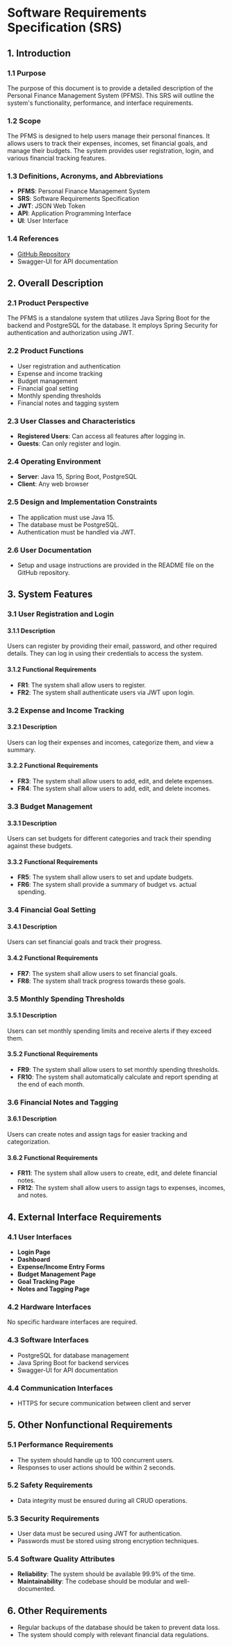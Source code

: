 # Software Requirements Specification (SRS)

## 1. Introduction

### 1.1 Purpose
The purpose of this document is to provide a detailed description of the Personal Finance Management System (PFMS). This SRS will outline the system's functionality, performance, and interface requirements.

### 1.2 Scope
The PFMS is designed to help users manage their personal finances. It allows users to track their expenses, incomes, set financial goals, and manage their budgets. The system provides user registration, login, and various financial tracking features.

### 1.3 Definitions, Acronyms, and Abbreviations
- **PFMS**: Personal Finance Management System
- **SRS**: Software Requirements Specification
- **JWT**: JSON Web Token
- **API**: Application Programming Interface
- **UI**: User Interface

### 1.4 References
- [GitHub Repository](https://github.com/hardikSinghBehl/personal-finance-management-system)
- Swagger-UI for API documentation

## 2. Overall Description

### 2.1 Product Perspective
The PFMS is a standalone system that utilizes Java Spring Boot for the backend and PostgreSQL for the database. It employs Spring Security for authentication and authorization using JWT.

### 2.2 Product Functions
- User registration and authentication
- Expense and income tracking
- Budget management
- Financial goal setting
- Monthly spending thresholds
- Financial notes and tagging system

### 2.3 User Classes and Characteristics
- **Registered Users**: Can access all features after logging in.
- **Guests**: Can only register and login.

### 2.4 Operating Environment
- **Server**: Java 15, Spring Boot, PostgreSQL
- **Client**: Any web browser

### 2.5 Design and Implementation Constraints
- The application must use Java 15.
- The database must be PostgreSQL.
- Authentication must be handled via JWT.

### 2.6 User Documentation
- Setup and usage instructions are provided in the README file on the GitHub repository.

## 3. System Features

### 3.1 User Registration and Login
#### 3.1.1 Description
Users can register by providing their email, password, and other required details. They can log in using their credentials to access the system.

#### 3.1.2 Functional Requirements
- **FR1**: The system shall allow users to register.
- **FR2**: The system shall authenticate users via JWT upon login.

### 3.2 Expense and Income Tracking
#### 3.2.1 Description
Users can log their expenses and incomes, categorize them, and view a summary.

#### 3.2.2 Functional Requirements
- **FR3**: The system shall allow users to add, edit, and delete expenses.
- **FR4**: The system shall allow users to add, edit, and delete incomes.

### 3.3 Budget Management
#### 3.3.1 Description
Users can set budgets for different categories and track their spending against these budgets.

#### 3.3.2 Functional Requirements
- **FR5**: The system shall allow users to set and update budgets.
- **FR6**: The system shall provide a summary of budget vs. actual spending.

### 3.4 Financial Goal Setting
#### 3.4.1 Description
Users can set financial goals and track their progress.

#### 3.4.2 Functional Requirements
- **FR7**: The system shall allow users to set financial goals.
- **FR8**: The system shall track progress towards these goals.

### 3.5 Monthly Spending Thresholds
#### 3.5.1 Description
Users can set monthly spending limits and receive alerts if they exceed them.

#### 3.5.2 Functional Requirements
- **FR9**: The system shall allow users to set monthly spending thresholds.
- **FR10**: The system shall automatically calculate and report spending at the end of each month.

### 3.6 Financial Notes and Tagging
#### 3.6.1 Description
Users can create notes and assign tags for easier tracking and categorization.

#### 3.6.2 Functional Requirements
- **FR11**: The system shall allow users to create, edit, and delete financial notes.
- **FR12**: The system shall allow users to assign tags to expenses, incomes, and notes.

## 4. External Interface Requirements

### 4.1 User Interfaces
- **Login Page**
- **Dashboard**
- **Expense/Income Entry Forms**
- **Budget Management Page**
- **Goal Tracking Page**
- **Notes and Tagging Page**

### 4.2 Hardware Interfaces
No specific hardware interfaces are required.

### 4.3 Software Interfaces
- PostgreSQL for database management
- Java Spring Boot for backend services
- Swagger-UI for API documentation

### 4.4 Communication Interfaces
- HTTPS for secure communication between client and server

## 5. Other Nonfunctional Requirements

### 5.1 Performance Requirements
- The system should handle up to 100 concurrent users.
- Responses to user actions should be within 2 seconds.

### 5.2 Safety Requirements
- Data integrity must be ensured during all CRUD operations.

### 5.3 Security Requirements
- User data must be secured using JWT for authentication.
- Passwords must be stored using strong encryption techniques.

### 5.4 Software Quality Attributes
- **Reliability**: The system should be available 99.9% of the time.
- **Maintainability**: The codebase should be modular and well-documented.

## 6. Other Requirements
- Regular backups of the database should be taken to prevent data loss.
- The system should comply with relevant financial data regulations.
